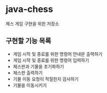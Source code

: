 # java-chess
체스 게임 구현을 위한 저장소

## 구현할 기능 목록

- 게임 시작 및 종료를 위한 명령어 안내문 출력하기
- 게임 시작 및 종료를 위한 명령어 입력하기
- 체스판과 기물을 초기화하기
- 체스판 출력하기
- 기물 이동 요청이 적절한지 검사하기
- 기물을 이동시키기
